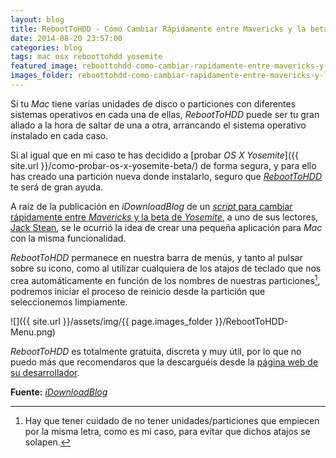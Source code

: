 ```yaml
---
layout: blog
title: RebootToHDD - Cómo Cambiar Rápidamente entre Mavericks y la beta de Yosemite
date: 2014-08-20 23:57:00
categories: blog
tags: mac osx reboottohdd yosemite
featured_image: reboottohdd-como-cambiar-rapidamente-entre-mavericks-y-la-beta-de-yosemite.jpeg
images_folder: reboottohdd-como-cambiar-rapidamente-entre-mavericks-y-la-beta-de-yosemite
---
```

Si tu *Mac* tiene varias unidades de disco o particiones con diferentes sistemas operativos en cada una de ellas, *RebootToHDD* puede ser tu gran aliado a la hora de saltar de una a otra, arrancando el sistema operativo instalado en cada caso.<Sigue Leyendo>    
  
Si al igual que en mi caso te has decidido a [probar *OS X Yosemite*]({{ site.url }}/como-probar-os-x-yosemite-beta/) de forma segura, y para ello has creado una partición nueva donde instalarlo, seguro que [*RebootToHDD*](http://sharedroutine.com/?page_id=175) te será de gran ayuda.
    
A raíz de la publicación en *iDownloadBlog* de un [*script* para cambiar rápidamente entre *Mavericks* y la beta de *Yosemite*](http://www.idownloadblog.com/2014/07/29/how-to-quickly-switch-between-mavericks-and-yosemite-beta/), a uno de sus lectores, [Jack Stean](https://twitter.com/sharedRoutine), se le ocurrió la idea de crear una pequeña aplicación para *Mac* con la misma funcionalidad.  
  
*RebootToHDD* permanece en nuestra barra de menús, y tanto al pulsar sobre su icono, como al utilizar cualquiera de los atajos de teclado que nos crea automáticamente en función de los nombres de nuestras particiones[^1], podremos iniciar el proceso de reinicio desde la partición que seleccionemos limpiamente.     
  
![]({{ site.url }}/assets/img/{{ page.images_folder }}/RebootToHDD-Menu.png)
    
*RebootToHDD* es totalmente gratuita, discreta y muy útil, por lo que no puedo más que recomendaros que la descarguéis desde la [página web de su desarrollador](http://sharedroutine.com/?page_id=175).    
  
**Fuente:** [*iDownloadBlog*](http://www.idownloadblog.com/2014/08/05/reboottohdd-switch-mac-partitions/)
  
[^1]: Hay que tener cuidado de no tener unidades/particiones que empiecen por la misma letra, como es mi caso, para evitar que dichos atajos se solapen.

